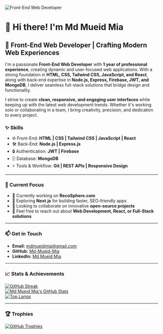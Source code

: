 ![Front-End Web Developer](https://scontent.fjsr17-1.fna.fbcdn.net/v/t39.30808-6/471546819_2584270808435736_2274969574795758737_n.jpg?_nc_cat=104&ccb=1-7&_nc_sid=127cfc&_nc_eui2=AeHOm5p-MKE5j2CmmrDaR_pAzeXXOmEilbfN5dc6YSKVt1I4tkCDXXsG_DpQtWPCI2cdI4aylJJOasVHOWjv2Ru_&_nc_ohc=KetbI32Pxf8Q7kNvgFhJNeS&_nc_zt=23&_nc_ht=scontent.fjsr17-1.fna&_nc_gid=AV0VahabEpAEoPVqfYvgPY6&oh=00_AYAbuIVgSYYf_i3PJ7U-bYTfwQ5QD_H_g58opjWb5s3jjA&oe=67A53F64)

# 👋 Hi there! I'm **Md Mueid Mia**  
## 🚀 Front-End Web Developer | Crafting Modern Web Experiences  

I'm a passionate **Front-End Web Developer** with **1 year of professional experience**, creating dynamic and user-focused web applications. With a strong foundation in **HTML, CSS, Tailwind CSS, JavaScript, and React**, along with back-end expertise in **Node.js, Express, Firebase, JWT, and MongoDB**, I deliver seamless full-stack solutions that bridge design and functionality.  

I strive to create **clean, responsive, and engaging user interfaces** while keeping up with the latest web development trends. Whether it's working solo or collaborating in a team, I bring creativity, precision, and dedication to every project.  

### **✨ Skills**  
- 🌐 Front-End: **HTML | CSS | Tailwind CSS | JavaScript | React**  
- 🛠️ Back-End: **Node.js | Express.js**  
- 🔒 Authentication: **JWT | Firebase**  
- 🗄️ Database: **MongoDB**  
- ⚡ Tools & Workflow: **Git | REST APIs | Responsive Design**  

---

### **🌟 Current Focus**  
- 🔭 Currently working on **RecoSphere.com**  
- 🌱 Exploring **Next.js** for building faster, SEO-friendly apps  
- 👯 Looking to collaborate on innovative **open-source projects**  
- 💬 Feel free to reach out about **Web Development, React, or Full-Stack solutions**  

---

### 📫 **Get in Touch**  
- **Email:** mdmueidmia@gmail.com  
- **GitHub:** [Md-Mueid-Mia](https://github.com/Md-Mueid-Mia)  
- **LinkedIn:** [Md Mueid Mia](https://www.linkedin.com/in/md-mueid-mia-7a4287254/)  

---

### **📈 Stats & Achievements**  
[![GitHub Streak](https://streak-stats.demolab.com/?user=Md-Mueid-Mia&theme=radical)](https://git.io/streak-stats)  
[![Md Mueid Mia's GitHub Stats](https://github-readme-stats.vercel.app/api?username=Md-Mueid-Mia&show_icons=true&theme=radical)](https://github.com/anuraghazra/github-readme-stats)  
[![Top Langs](https://github-readme-stats.vercel.app/api/top-langs/?username=Md-Mueid-Mia&layout=compact&theme=radical)](https://github.com/anuraghazra/github-readme-stats)  

---

### 🏆 **Trophies**  
[![GitHub Trophies](https://github-profile-trophy.vercel.app/?username=Md-Mueid-Mia&theme=radical)](https://github.com/ryo-ma/github-profile-trophy)  
